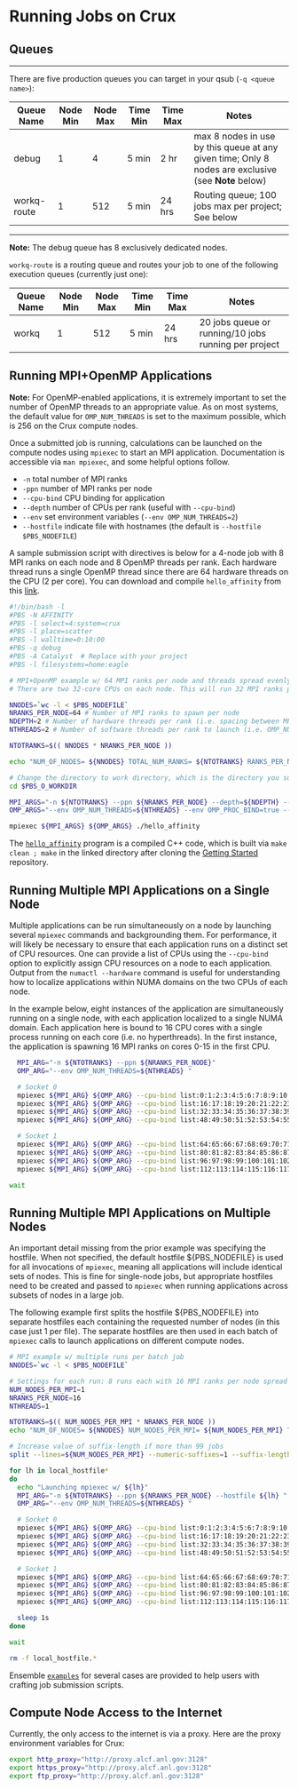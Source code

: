 # Running Jobs on Crux

## Queues

*******

There are five production queues you can target in your qsub (`-q <queue name>`):

| Queue Name    | Node Min | Node Max | Time Min | Time Max | Notes                                                                                                |
|---------------|----------|----------|----------|----------|------------------------------------------------------------------------------------------------------|
| debug         | 1        | 4        | 5 min    | 2 hr     | max 8 nodes in use by this queue at any given time; Only 8 nodes are exclusive (see **Note** below) |
| workq-route   | 1        | 512      | 5 min    | 24 hrs   | Routing queue; 100 jobs max per project; See below                                                                             |

******

**Note:** The debug queue has 8 exclusively dedicated nodes.

`workq-route` is a routing queue and routes your job to one of the following execution queues (currently just one):

| Queue Name      | Node Min | Node Max | Time Min | Time Max | Notes                                  |
|-----------------|----------|----------|----------|----------|----------------------------------------|
| workq           | 1        | 512      | 5 min    | 24 hrs   | 20 jobs queue or running/10 jobs running per project |

## Running MPI+OpenMP Applications

**Note:** For OpenMP-enabled applications, it is extremely important to set the number of OpenMP threads to an appropriate value. As on most systems, the default value for `OMP_NUM_THREADS` is set to the maximum possible, which is 256 on the Crux compute nodes.

Once a submitted job is running, calculations can be launched on the compute nodes using `mpiexec` to start an MPI application. Documentation is accessible via `man mpiexec`, and some helpful options follow.

* `-n` total number of MPI ranks
* `-ppn` number of MPI ranks per node
* `--cpu-bind` CPU binding for application
* `--depth` number of CPUs per rank (useful with `--cpu-bind`)
* `--env` set environment variables (`--env OMP_NUM_THREADS=2`)
* `--hostfile` indicate file with hostnames (the default is `--hostfile $PBS_NODEFILE`)

A sample submission script with directives is below for a 4-node job with 8 MPI ranks on each node and 8 OpenMP threads per rank. Each hardware thread runs a single OpenMP thread since there are 64 hardware threads on the CPU (2 per core).
You can download and compile `hello_affinity` from this [link](https://github.com/argonne-lcf/GettingStarted/tree/master/Examples/Crux/affinity).

```bash
#!/bin/bash -l
#PBS -N AFFINITY
#PBS -l select=4:system=crux
#PBS -l place=scatter
#PBS -l walltime=0:10:00
#PBS -q debug
#PBS -A Catalyst  # Replace with your project
#PBS -l filesystems=home:eagle

# MPI+OpenMP example w/ 64 MPI ranks per node and threads spread evenly across cores
# There are two 32-core CPUs on each node. This will run 32 MPI ranks per CPU, 2 OpenMP threads per rank, and each thread bound to a single core.

NNODES=`wc -l < $PBS_NODEFILE`
NRANKS_PER_NODE=64 # Number of MPI ranks to spawn per node
NDEPTH=2 # Number of hardware threads per rank (i.e. spacing between MPI ranks)
NTHREADS=2 # Number of software threads per rank to launch (i.e. OMP_NUM_THREADS)

NTOTRANKS=$(( NNODES * NRANKS_PER_NODE ))

echo "NUM_OF_NODES= ${NNODES} TOTAL_NUM_RANKS= ${NTOTRANKS} RANKS_PER_NODE= ${NRANKS_PER_NODE} THREADS_PER_RANK= ${NTHREADS}"

# Change the directory to work directory, which is the directory you submit the job.
cd $PBS_O_WORKDIR

MPI_ARGS="-n ${NTOTRANKS} --ppn ${NRANKS_PER_NODE} --depth=${NDEPTH} --cpu-bind depth "
OMP_ARGS="--env OMP_NUM_THREADS=${NTHREADS} --env OMP_PROC_BIND=true --env OMP_PLACES=cores "

mpiexec ${MPI_ARGS} ${OMP_ARGS} ./hello_affinity
```

The [`hello_affinity`](https://github.com/argonne-lcf/GettingStarted/tree/master/Examples/Crux/affinity_omp) program is a compiled C++ code, which is built via `make clean ; make` in the linked directory after cloning the [Getting Started](https://github.com/argonne-lcf/GettingStarted) repository.

## Running Multiple MPI Applications on a Single Node

Multiple applications can be run simultaneously on a node by launching several `mpiexec` commands and backgrounding them. For performance, it will likely be necessary to ensure that each application runs on a distinct set of CPU resources. One can provide a list of CPUs using the `--cpu-bind` option to explicitly assign CPU resources on a node to each application. Output from the `numactl --hardware` command is useful for understanding how to localize applications within NUMA domains on the two CPUs of each node.

In the example below, eight instances of the application are simultaneously running on a single node, with each application localized to a single NUMA domain. Each application here is bound to 16 CPU cores with a single process running on each core (i.e. no hyperthreads). In the first instance, the application is spawning 16 MPI ranks on cores 0-15 in the first CPU.

```bash
  MPI_ARG="-n ${NTOTRANKS} --ppn ${NRANKS_PER_NODE}"
  OMP_ARG="--env OMP_NUM_THREADS=${NTHREADS} "

  # Socket 0
  mpiexec ${MPI_ARG} ${OMP_ARG} --cpu-bind list:0:1:2:3:4:5:6:7:8:9:10:11:12:13:14:15 ./hello_affinity &
  mpiexec ${MPI_ARG} ${OMP_ARG} --cpu-bind list:16:17:18:19:20:21:22:23:24:25:26:27:28:29:30:31 ./hello_affinity &
  mpiexec ${MPI_ARG} ${OMP_ARG} --cpu-bind list:32:33:34:35:36:37:38:39:40:41:42:43:44:45:46:47 ./hello_affinity &
  mpiexec ${MPI_ARG} ${OMP_ARG} --cpu-bind list:48:49:50:51:52:53:54:55:56:57:58:59:60:61:62:63 ./hello_affinity &

  # Socket 1
  mpiexec ${MPI_ARG} ${OMP_ARG} --cpu-bind list:64:65:66:67:68:69:70:71:72:73:74:75:76:77:78:79 ./hello_affinity &
  mpiexec ${MPI_ARG} ${OMP_ARG} --cpu-bind list:80:81:82:83:84:85:86:87:88:89:90:91:92:93:94:95 ./hello_affinity &
  mpiexec ${MPI_ARG} ${OMP_ARG} --cpu-bind list:96:97:98:99:100:101:102:103:104:105:106:107:108:109:110:111 ./hello_affinity &
  mpiexec ${MPI_ARG} ${OMP_ARG} --cpu-bind list:112:113:114:115:116:117:118:119:120:121:122:123:124:125:126:127 ./hello_affinity &

wait
```

## Running Multiple MPI Applications on Multiple Nodes

An important detail missing from the prior example was specifying the hostfile. When not specified, the default hostfile ${PBS_NODEFILE} is used for all invocations of `mpiexec`, meaning all applications will include identical sets of nodes. This is fine for single-node jobs, but appropriate hostfiles need to be created and passed to `mpiexec` when running applications across subsets of nodes in a large job.

The following example first splits the hostfile ${PBS_NODEFILE} into separate hostfiles each containing the requested number of nodes (in this case just 1 per file). The separate hostfiles are then used in each batch of `mpiexec` calls to launch applications on different compute nodes.

```bash
# MPI example w/ multiple runs per batch job
NNODES=`wc -l < $PBS_NODEFILE`

# Settings for each run: 8 runs each with 16 MPI ranks per node spread evenly across specified subset of cores
NUM_NODES_PER_MPI=1
NRANKS_PER_NODE=16
NTHREADS=1

NTOTRANKS=$(( NUM_NODES_PER_MPI * NRANKS_PER_NODE ))
echo "NUM_OF_NODES= ${NNODES} NUM_NODES_PER_MPI= ${NUM_NODES_PER_MPI} TOTAL_NUM_RANKS= ${NTOTRANKS} RANKS_PER_NODE= ${NRANKS_PER_NODE} THREADS_PER_RANK= ${NTHREADS}"

# Increase value of suffix-length if more than 99 jobs
split --lines=${NUM_NODES_PER_MPI} --numeric-suffixes=1 --suffix-length=2 $PBS_NODEFILE local_hostfile.

for lh in local_hostfile*
do
  echo "Launching mpiexec w/ ${lh}"
  MPI_ARG="-n ${NTOTRANKS} --ppn ${NRANKS_PER_NODE} --hostfile ${lh} "
  OMP_ARG="--env OMP_NUM_THREADS=${NTHREADS} "

  # Socket 0
  mpiexec ${MPI_ARG} ${OMP_ARG} --cpu-bind list:0:1:2:3:4:5:6:7:8:9:10:11:12:13:14:15 ./hello_affinity &
  mpiexec ${MPI_ARG} ${OMP_ARG} --cpu-bind list:16:17:18:19:20:21:22:23:24:25:26:27:28:29:30:31 ./hello_affinity &
  mpiexec ${MPI_ARG} ${OMP_ARG} --cpu-bind list:32:33:34:35:36:37:38:39:40:41:42:43:44:45:46:47 ./hello_affinity &
  mpiexec ${MPI_ARG} ${OMP_ARG} --cpu-bind list:48:49:50:51:52:53:54:55:56:57:58:59:60:61:62:63 ./hello_affinity &

  # Socket 1
  mpiexec ${MPI_ARG} ${OMP_ARG} --cpu-bind list:64:65:66:67:68:69:70:71:72:73:74:75:76:77:78:79 ./hello_affinity &
  mpiexec ${MPI_ARG} ${OMP_ARG} --cpu-bind list:80:81:82:83:84:85:86:87:88:89:90:91:92:93:94:95 ./hello_affinity &
  mpiexec ${MPI_ARG} ${OMP_ARG} --cpu-bind list:96:97:98:99:100:101:102:103:104:105:106:107:108:109:110:111 ./hello_affinity &
  mpiexec ${MPI_ARG} ${OMP_ARG} --cpu-bind list:112:113:114:115:116:117:118:119:120:121:122:123:124:125:126:127 ./hello_affinity &

  sleep 1s
done

wait

rm -f local_hostfile.*
```

Ensemble [`examples`](https://github.com/argonne-lcf/GettingStarted/tree/master/Examples/Crux/ensemble) for several cases are provided to help users with crafting job submission scripts.

## Compute Node Access to the Internet

Currently, the only access to the internet is via a proxy. Here are the proxy environment variables for Crux:

```bash
export http_proxy="http://proxy.alcf.anl.gov:3128"
export https_proxy="http://proxy.alcf.anl.gov:3128"
export ftp_proxy="http://proxy.alcf.anl.gov:3128"
```